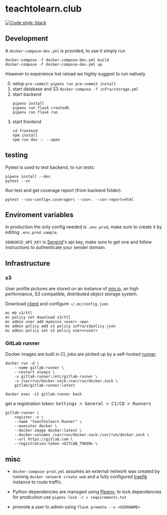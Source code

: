 # teachtolearn.club

[![Code style: black](https://img.shields.io/badge/code%20style-black-000000.svg)](https://github.com/psf/black)

## Development

A `docker-compose-dev.yml` is provided, to use it simply run

```
docker-compose -f docker-compose-dev.yml build
docker-compose -f docker-compose-dev.yml up
```

However to experience hot reload we highly suggest to run natively

0. setup `pre-commit`: `pipenv run pre-commit install`
1. start database and S3 `docker-compose -f infra/storage.yml`
2. start backend
   ```cd backend
   pipenv install
   pipenv run flask createdb
   pipenv run flask run
   ```
3. start frontend
   ```
   cd frontend
   npm install
   npm run dev -- --open
   ```

## testing

Pytest is used to test backend, to run tests:

```
pipenv install --dev
pytest --vv
```

Run test and get coverage report (from backend folder):
```
pytest --cov-config=.coveragerc --cov=. --cov-report=html
```

## Enviroment variables

In production the only config needed is `.env.prod`, make sure to create it by editing `.env.prod.sample`.

`SENDGRID_API_KEY` is [Sengrid](https://sendgrid.com)'s api key, make sure to get one and follow instructions to authenticate your sender domain.

## Infrastructure

### s3

User profile pictures are stored on an instance of [min.io](https://min.io/), an high performance, S3 compatible, distributed object storage system.

Download [client](https://docs.min.io/docs/minio-client-complete-guide.html) and configure `~/.mc/config.json`

```
mc mb s3/ttl
mc policy set download s3/ttl
mc admin user add myminio <user> <pw>
mc admin policy add s3 policy infra/s3policy.json
mc admin policy set s3 policy user=<user>
```

### GitLab runner

Docker images are built in CI, jobs are picked up by a self-hosted [runner](https://docs.gitlab.com/runner/).

```
docker run -d \
    --name gitlab-runner \
    --restart always \
    -v gitlab-runner:/etc/gitlab-runner \
    -v /var/run/docker.sock:/var/run/docker.sock \
    gitlab/gitlab-runner:latest
```

`docker exec -it gitlab-runner bash`

get a registration token: <kbd>Settings > General > CI/CD > Runners</kbd>

```
gitlab-runner \
    register -n \
    --name "teachtolearn Runner" \
    --executor docker \
    --docker-image docker:latest \
    --docker-volumes /var/run/docker.sock:/var/run/docker.sock \
    --url https://gitlab.com \
    --registration-token <GITLAB_TOKEN> \
```

## misc

- `docker-compose-prod.yml` assumes an external network was created by running `docker network create web` and a fully configured [traefik](https://traefik.com) instance to route traffic.

- Python dependencies are managed using [Pipenv](https://pipenv.pypa.io/en/latest/), to lock dependencies for prodcution use `pipenv lock -r > requirements.txt`

- promote a user to admin using `flask promote --u <USERNAME>`
